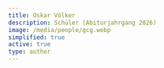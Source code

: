 ```yaml
---
title: Oskar Völker
description: Schüler (Abiturjahrgang 2026)
image: /media/people/gcg.webp
simplified: true
active: true
type: author
---
```

